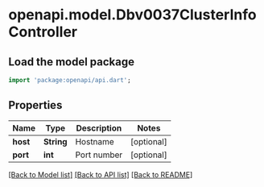 # openapi.model.Dbv0037ClusterInfoController

## Load the model package
```dart
import 'package:openapi/api.dart';
```

## Properties
Name | Type | Description | Notes
------------ | ------------- | ------------- | -------------
**host** | **String** | Hostname | [optional] 
**port** | **int** | Port number | [optional] 

[[Back to Model list]](../README.md#documentation-for-models) [[Back to API list]](../README.md#documentation-for-api-endpoints) [[Back to README]](../README.md)



